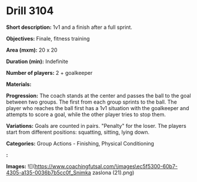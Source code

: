 # Drill 3104

**Short description:**
1v1 and a finish after a full sprint.

**Objectives:**
Finale, fitness training

**Area (mxm):**
20 x 20

**Duration (min):**
Indefinite

**Number of players:**
2 + goalkeeper

**Materials:**


**Progression:**
The coach stands at the center and passes the ball to the goal between two groups. The first from each group sprints to the ball. The player who reaches the ball first has a 1v1 situation with the goalkeeper and attempts to score a goal, while the other player tries to stop them.

**Variations:**
Goals are counted in pairs. "Penalty" for the loser. The players start from different positions: squatting, sitting, lying down.

**Categories:**
Group Actions - Finishing, Physical Conditioning

**:**


**Images:**
![](https://www.coachingfutsal.com/\images\ec5f5300-60b7-4305-a135-0036b7b5cc0f_Snimka zaslona (21).png)

